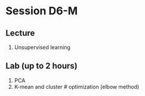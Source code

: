 # Session D6-M

## Lecture
1. Unsupervised learning

## Lab (up to 2 hours)
1. PCA
2. K-mean and cluster # optimization (elbow method)
